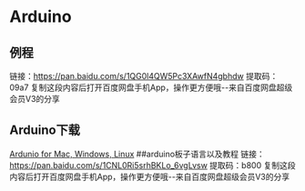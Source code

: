 # Arduino
## 例程
链接：https://pan.baidu.com/s/1QG0l4QW5Pc3XAwfN4gbhdw 
提取码：09a7 
复制这段内容后打开百度网盘手机App，操作更方便哦--来自百度网盘超级会员V3的分享
## Arduino下载
[Ardunio for Mac, Windows, Linux](https://www.arduino.cc/en/Main/Software?setlang=cn)
##arduino板子语言以及教程
链接：https://pan.baidu.com/s/1CNL0Ri5srhBKLo_6vgLvsw 
提取码：b800 
复制这段内容后打开百度网盘手机App，操作更方便哦--来自百度网盘超级会员V3的分享
